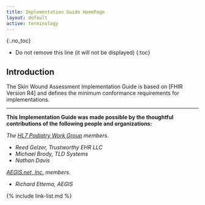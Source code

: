 ```yaml
---
title: Implementation Guide HomePage
layout: default
active: terminology
---
```


{:.no_toc}

<!-- TOC  the css styling for this is \pages\assets\css\project.css under 'markdown-toc'-->

* Do not remove this line (it will not be displayed)
{:toc}


<!-- end TOC -->

## Introduction

The Skin Wound Assessment Implementation Guide is based on [FHIR Version R4] and defines the minimum conformance requirements for implementations.  


----

**This Implementation Guide was made possible by the thoughtful contributions of the following people and organizations:**

*The [HL7 Podiatry Work Group](https://confluence.hl7.org/display/EHR/Podiatry) members.*

- *Reed Gelzer, Trustworthy EHR LLC*
- *Michael Brody, TLD Systems*
- *Nathan Davis*

*[AEGIS.net, Inc.](http://www.aegis.net) members.*

- *Richard Ettema, AEGIS*


{% include link-list.md %}

